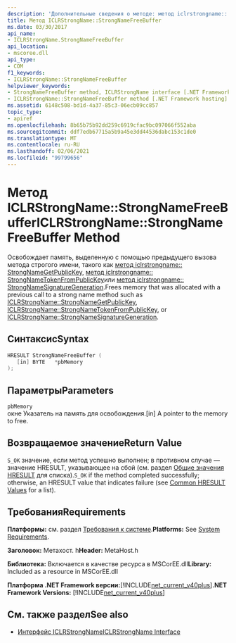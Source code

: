 ```yaml
---
description: 'Дополнительные сведения о методе: метод iclrstrongname:: StrongNameFreeBuffer'
title: Метод ICLRStrongName::StrongNameFreeBuffer
ms.date: 03/30/2017
api_name:
- ICLRStrongName.StrongNameFreeBuffer
api_location:
- mscoree.dll
api_type:
- COM
f1_keywords:
- ICLRStrongName::StrongNameFreeBuffer
helpviewer_keywords:
- StrongNameFreeBuffer method, ICLRStrongName interface [.NET Framework hosting]
- ICLRStrongName::StrongNameFreeBuffer method [.NET Framework hosting]
ms.assetid: 6148c508-bd1d-4a37-85c3-06ecb09cc857
topic_type:
- apiref
ms.openlocfilehash: 8b65b75b92dd259c6919cfac9bc097066f552aba
ms.sourcegitcommit: ddf7edb67715a5b9a45e3dd44536dabc153c1de0
ms.translationtype: MT
ms.contentlocale: ru-RU
ms.lasthandoff: 02/06/2021
ms.locfileid: "99799656"
---
```

# <a name="iclrstrongnamestrongnamefreebuffer-method"></a><span data-ttu-id="a84b5-103">Метод ICLRStrongName::StrongNameFreeBuffer</span><span class="sxs-lookup"><span data-stu-id="a84b5-103">ICLRStrongName::StrongNameFreeBuffer Method</span></span>

<span data-ttu-id="a84b5-104">Освобождает память, выделенную с помощью предыдущего вызова метода строгого имени, такого как [метод iclrstrongname:: StrongNameGetPublicKey](iclrstrongname-strongnamegetpublickey-method.md), [метод iclrstrongname:: StrongNameTokenFromPublicKey](iclrstrongname-strongnametokenfrompublickey-method.md)или [метод iclrstrongname:: StrongNameSignatureGeneration](iclrstrongname-strongnamesignaturegeneration-method.md).</span><span class="sxs-lookup"><span data-stu-id="a84b5-104">Frees memory that was allocated with a previous call to a strong name method such as [ICLRStrongName::StrongNameGetPublicKey](iclrstrongname-strongnamegetpublickey-method.md), [ICLRStrongName::StrongNameTokenFromPublicKey](iclrstrongname-strongnametokenfrompublickey-method.md), or [ICLRStrongName::StrongNameSignatureGeneration](iclrstrongname-strongnamesignaturegeneration-method.md).</span></span>  
  
## <a name="syntax"></a><span data-ttu-id="a84b5-105">Синтаксис</span><span class="sxs-lookup"><span data-stu-id="a84b5-105">Syntax</span></span>  
  
```cpp  
HRESULT StrongNameFreeBuffer (
   [in] BYTE   *pbMemory  
);  
```  
  
## <a name="parameters"></a><span data-ttu-id="a84b5-106">Параметры</span><span class="sxs-lookup"><span data-stu-id="a84b5-106">Parameters</span></span>  

 `pbMemory`  
 <span data-ttu-id="a84b5-107">окне Указатель на память для освобождения.</span><span class="sxs-lookup"><span data-stu-id="a84b5-107">[in] A pointer to the memory to free.</span></span>  
  
## <a name="return-value"></a><span data-ttu-id="a84b5-108">Возвращаемое значение</span><span class="sxs-lookup"><span data-stu-id="a84b5-108">Return Value</span></span>  

 <span data-ttu-id="a84b5-109">`S_OK` значение, если метод успешно выполнен; в противном случае — значение HRESULT, указывающее на сбой (см. раздел [Общие значения HRESULT](/windows/win32/seccrypto/common-hresult-values) для списка).</span><span class="sxs-lookup"><span data-stu-id="a84b5-109">`S_OK` if the method completed successfully; otherwise, an HRESULT value that indicates failure (see [Common HRESULT Values](/windows/win32/seccrypto/common-hresult-values) for a list).</span></span>  
  
## <a name="requirements"></a><span data-ttu-id="a84b5-110">Требования</span><span class="sxs-lookup"><span data-stu-id="a84b5-110">Requirements</span></span>  

 <span data-ttu-id="a84b5-111">**Платформы:** см. раздел [Требования к системе](../../get-started/system-requirements.md).</span><span class="sxs-lookup"><span data-stu-id="a84b5-111">**Platforms:** See [System Requirements](../../get-started/system-requirements.md).</span></span>  
  
 <span data-ttu-id="a84b5-112">**Заголовок:** Метахост. h</span><span class="sxs-lookup"><span data-stu-id="a84b5-112">**Header:** MetaHost.h</span></span>  
  
 <span data-ttu-id="a84b5-113">**Библиотека:** Включается в качестве ресурса в MSCorEE.dll</span><span class="sxs-lookup"><span data-stu-id="a84b5-113">**Library:** Included as a resource in MSCorEE.dll</span></span>  
  
 <span data-ttu-id="a84b5-114">**Платформа .NET Framework версии:**[!INCLUDE[net_current_v40plus](../../../../includes/net-current-v40plus-md.md)]</span><span class="sxs-lookup"><span data-stu-id="a84b5-114">**.NET Framework Versions:** [!INCLUDE[net_current_v40plus](../../../../includes/net-current-v40plus-md.md)]</span></span>  
  
## <a name="see-also"></a><span data-ttu-id="a84b5-115">См. также раздел</span><span class="sxs-lookup"><span data-stu-id="a84b5-115">See also</span></span>

- [<span data-ttu-id="a84b5-116">Интерфейс ICLRStrongName</span><span class="sxs-lookup"><span data-stu-id="a84b5-116">ICLRStrongName Interface</span></span>](iclrstrongname-interface.md)
